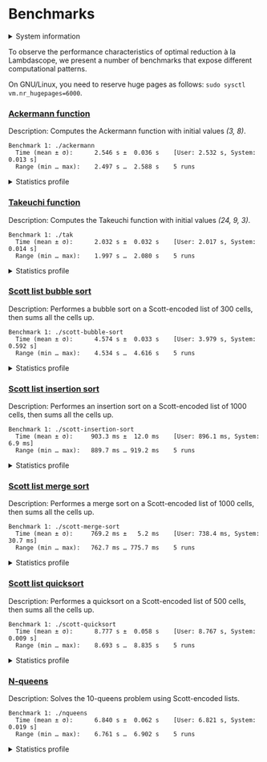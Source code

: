 # Benchmarks

<details>
<summary>System information</summary>

```
                          ./+o+-       etiamz@etiamz
                  yyyyy- -yyyyyy+      OS: Ubuntu 24.04 noble
               ://+//////-yyyyyyo      Kernel: x86_64 Linux 6.8.0-60-generic
           .++ .:/++++++/-.+sss/`      Uptime: 16m
         .:++o:  /++++++++/:--:/-      Packages: 2799
        o:+o+:++.`..```.-/oo+++++/     Shell: bash 5.2.21
       .:+o:+o/.          `+sssoo+/    Resolution: 3840x2400
  .++/+:+oo+o:`             /sssooo.   DE: GNOME 46.7
 /+++//+:`oo+o               /::--:.   WM: Mutter
 \+/+o+++`o++o               ++////.   WM Theme: Adwaita
  .++.o+++oo+:`             /dddhhh.   GTK Theme: Yaru-red [GTK2/3]
       .+.o+oo:.          `oddhhhh+    Icon Theme: Yaru-red
        \+.++o+o``-````.:ohdhhhhh+     Font: Ubuntu Sans Bold 11 @wght=700
         `:o+++ `ohhhhhhhhyo++os:      Disk: 389G / 484G (85%)
           .o:`.syhhhhhhh/.oo++o`      CPU: AMD Ryzen 9 5900HX with Radeon Graphics @ 16x 4.68GHz
               /osyyyyyyo++ooo+++/     GPU: AMD/ATI Cezanne [Radeon Vega Series / Radeon Vega Mobile Series]
                   ````` +oo+++o\:     RAM: 5849MiB / 15388MiB
                          `oo++.
```

</details>

To observe the performance characteristics of optimal reduction à la Lambdascope, we present a number of benchmarks that expose different computational patterns.

On GNU/Linux, you need to reserve huge pages as follows: `sudo sysctl vm.nr_hugepages=6000`.

### [Ackermann function](ackermann.c)

Description: Computes the Ackermann function with initial values _(3, 8)_.

```
Benchmark 1: ./ackermann
  Time (mean ± σ):      2.546 s ±  0.036 s    [User: 2.532 s, System: 0.013 s]
  Range (min … max):    2.497 s …  2.588 s    5 runs
```

<details>
<summary>Statistics profile</summary>

```
   Family reductions: 5571998
        Commutations: 19510117
       Annihilations: 2025
          Expansions: 2785999
     Cell operations: 12538012
  Barrier operations: 4179998
  Total interactions: 44588149
 Garbage collections: 44575970
  Delimiter mergings: 2788004
Delimiter extrusions: 4182018
      Total rewrites: 96134141
    Bookkeeping work: 17.40%
     Max duplicators: 1026
      Max delimiters: 3071
     Max total nodes: 4178041
```

</details>

### [Takeuchi function](tak.c)

Description: Computes the Takeuchi function with initial values _(24, 9, 3)_.

```
Benchmark 1: ./tak
  Time (mean ± σ):      2.032 s ±  0.032 s    [User: 2.017 s, System: 0.014 s]
  Range (min … max):    1.997 s …  2.080 s    5 runs
```

<details>
<summary>Statistics profile</summary>

```
   Family reductions: 4666911
        Commutations: 23704533
       Annihilations: 1780801
          Expansions: 1555637
     Cell operations: 5833638
  Barrier operations: 4507471
  Total interactions: 42048991
 Garbage collections: 42634574
  Delimiter mergings: 5954299
Delimiter extrusions: 3792105
      Total rewrites: 94429969
    Bookkeeping work: 26.32%
     Max duplicators: 179
      Max delimiters: 355
     Max total nodes: 3495842
```

</details>

### [Scott list bubble sort](scott-bubble-sort.c)

Description: Performes a bubble sort on a Scott-encoded list of 300 cells, then sums all the cells up.

```
Benchmark 1: ./scott-bubble-sort
  Time (mean ± σ):      4.574 s ±  0.033 s    [User: 3.979 s, System: 0.592 s]
  Range (min … max):    4.534 s …  4.616 s    5 runs
```

<details>
<summary>Statistics profile</summary>

```
   Family reductions: 632709
        Commutations: 151742283
       Annihilations: 27897016
          Expansions: 135752
     Cell operations: 271498
  Barrier operations: 14221657
  Total interactions: 194900915
 Garbage collections: 1585325
  Delimiter mergings: 362394
Delimiter extrusions: 1528812
      Total rewrites: 198377446
    Bookkeeping work: 9.57%
     Max duplicators: 269102
      Max delimiters: 13633506
     Max total nodes: 148545611
```

</details>

### [Scott list insertion sort](scott-insertion-sort.c)

Description: Performes an insertion sort on a Scott-encoded list of 1000 cells, then sums all the cells up.

```
Benchmark 1: ./scott-insertion-sort
  Time (mean ± σ):     903.3 ms ±  12.0 ms    [User: 896.1 ms, System: 6.9 ms]
  Range (min … max):   889.7 ms … 919.2 ms    5 runs
```

<details>
<summary>Statistics profile</summary>

```
   Family reductions: 4015006
        Commutations: 13513509
       Annihilations: 1498500
          Expansions: 1003003
     Cell operations: 1500500
  Barrier operations: 4509498
  Total interactions: 26040016
 Garbage collections: 8019015
  Delimiter mergings: 4500500
Delimiter extrusions: 4998999
      Total rewrites: 43558530
    Bookkeeping work: 44.79%
     Max duplicators: 3003
      Max delimiters: 4009
     Max total nodes: 501958
```

</details>

### [Scott list merge sort](scott-merge-sort.c)

Description: Performes a merge sort on a Scott-encoded list of 1000 cells, then sums all the cells up.

```
Benchmark 1: ./scott-merge-sort
  Time (mean ± σ):     769.2 ms ±   5.2 ms    [User: 738.4 ms, System: 30.7 ms]
  Range (min … max):   762.7 ms … 775.7 ms    5 runs
```

<details>
<summary>Statistics profile</summary>

```
   Family reductions: 223404
        Commutations: 23740124
       Annihilations: 5501217
          Expansions: 40746
     Cell operations: 28931
  Barrier operations: 1510973
  Total interactions: 31045395
 Garbage collections: 468952
  Delimiter mergings: 180067
Delimiter extrusions: 9893731
      Total rewrites: 41588145
    Bookkeeping work: 71.13%
     Max duplicators: 18301
      Max delimiters: 1686648
     Max total nodes: 7562654
```

</details>

### [Scott list quicksort](scott-quicksort.c)

Description: Performes a quicksort on a Scott-encoded list of 500 cells, then sums all the cells up.

```
Benchmark 1: ./scott-quicksort
  Time (mean ± σ):      8.777 s ±  0.058 s    [User: 8.767 s, System: 0.009 s]
  Range (min … max):    8.693 s …  8.835 s    5 runs
```

<details>
<summary>Statistics profile</summary>

```
   Family reductions: 3008506
        Commutations: 345693276
       Annihilations: 86947260
          Expansions: 629252
     Cell operations: 749500
  Barrier operations: 3753004
  Total interactions: 440780798
 Garbage collections: 3792034
  Delimiter mergings: 2877244
Delimiter extrusions: 173031257
      Total rewrites: 620481333
    Bookkeeping work: 83.94%
     Max duplicators: 3006
      Max delimiters: 289503
     Max total nodes: 1054650
```

</details>

### [N-queens](nqueens.c)

Description: Solves the 10-queens problem using Scott-encoded lists.

```
Benchmark 1: ./nqueens
  Time (mean ± σ):      6.840 s ±  0.062 s    [User: 6.821 s, System: 0.019 s]
  Range (min … max):    6.761 s …  6.902 s    5 runs
```

<details>
<summary>Statistics profile</summary>

```
   Family reductions: 16117939
        Commutations: 148201543
       Annihilations: 28099944
          Expansions: 3158690
     Cell operations: 11692140
  Barrier operations: 18338107
  Total interactions: 225608363
 Garbage collections: 96541700
  Delimiter mergings: 8846057
Delimiter extrusions: 32325233
      Total rewrites: 363321353
    Bookkeeping work: 31.52%
     Max duplicators: 19135
      Max delimiters: 20164
     Max total nodes: 4050726
```

</details>
